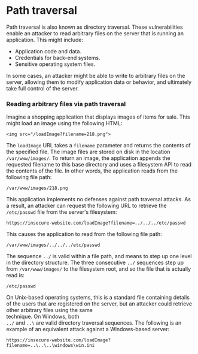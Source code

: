 # Path traversal

Path traversal is also known as directory traversal. These vulnerabilities enable an attacker to read arbitrary files on the server that is running an application. This might include:

* Application code and data.
* Credentials for back-end systems.
* Sensitive operating system files.

In some cases, an attacker might be able to write to arbitrary files on the server, allowing them to modify application data or behavior, and ultimately take full control of the server.

### **Reading arbitrary files via path traversal** <a href="#id-5b30eb37-95e0-4053-87bd-62d82f321c4c" id="id-5b30eb37-95e0-4053-87bd-62d82f321c4c"></a>

Imagine a shopping application that displays images of items for sale. This might load an image using the following HTML:

```
<img src="/loadImage?filename=218.png">
```

The `loadImage` URL takes a `filename` parameter and returns the contents of the specified file. The image files are stored on disk in the location `/var/www/images/`. To return an image, the application appends the requested filename to this base directory and uses a filesystem API to read the contents of the file. In other words, the application reads from the following file path:

```
/var/www/images/218.png
```

This application implements no defenses against path traversal attacks. As a result, an attacker can request the following URL to retrieve the `/etc/passwd` file from the server's filesystem:

```
https://insecure-website.com/loadImage?filename=../../../etc/passwd
```

This causes the application to read from the following file path:

```
/var/www/images/../../../etc/passwd
```

The sequence `../` is valid within a file path, and means to step up one level in the directory structure. The three consecutive `../` sequences step up from `/var/www/images/` to the filesystem root, and so the file that is actually read is:

```
/etc/passwd
```

On Unix-based operating systems, this is a standard file containing details of the users that are registered on the server, but an attacker could retrieve other arbitrary files using the same\
technique. On Windows, both\
`../` and `..\` are valid directory traversal sequences. The following is an example of an equivalent attack against a Windows-based server:

```
https://insecure-website.com/loadImage?filename=..\..\..\windows\win.ini
```

